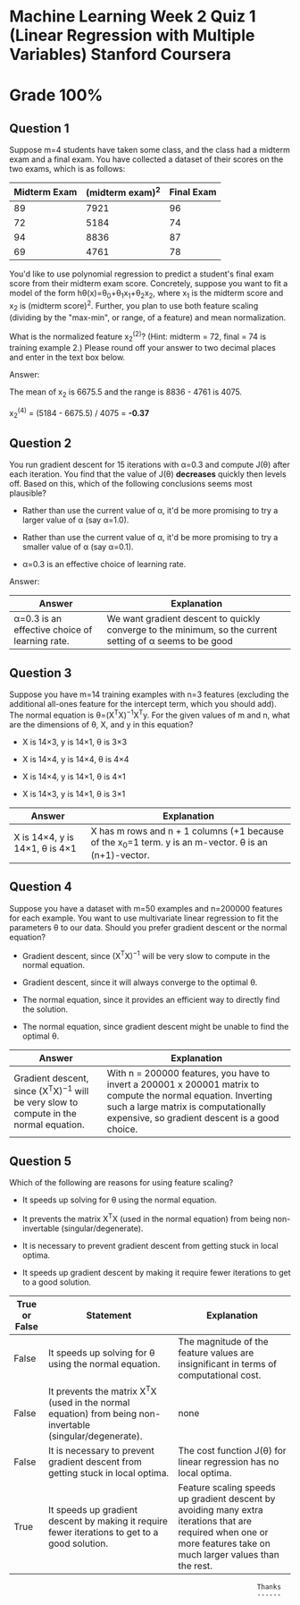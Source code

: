 # Machine Learning Week 2 Quiz 1 (Linear Regression with Multiple Variables) Stanford Coursera
# Grade 100%

Question 1
----------
Suppose m=4 students have taken some class, and the class had a midterm exam and a final exam. You have collected a dataset of their scores on the two exams, which is as follows:

Midterm Exam | (midterm exam)<sup>2</sup> | Final Exam 
--- | --- | ---
89 | 7921 | 96
72 | 5184 | 74
94 | 8836 | 87
69 | 4761 | 78

You'd like to use polynomial regression to predict a student's final exam score from their midterm exam score. 
Concretely, suppose you want to fit a model of the form hθ(x)=θ<sub>0</sub>+θ<sub>1</sub>x<sub>1</sub>+θ<sub>2</sub>x<sub>2</sub>, 
where x<sub>1</sub> is the midterm score and x<sub>2</sub> is (midterm score)<sup>2</sup>. 
Further, you plan to use both feature scaling (dividing by the "max-min", or range, of a feature) and mean normalization.

What is the normalized feature x<sub>2</sub><sup>(2)</sup>? (Hint: midterm = 72, final = 74 is training example 2.) 
Please round off your answer to two decimal places and enter in the text box below.

Answer: </br>

The mean of x<sub>2</sub> is 6675.5 and the range is 8836 - 4761 is 4075. </br>

x<sub>2</sub><sup>(4)</sup> = (5184 - 6675.5) / 4075 = <b>-0.37</b>

Question 2
----------
You run gradient descent for 15 iterations
with α=0.3 and compute
J(θ) after each iteration. You find that the
value of J(θ) <b>decreases</b> quickly then levels
off. Based on this, which of the following conclusions seems
most plausible?

* Rather than use the current value of α, it'd be more promising to try a larger value of α (say α=1.0).

* Rather than use the current value of α, it'd be more promising to try a smaller value of α (say α=0.1).

* α=0.3 is an effective choice of learning rate.

Answer: </br>

Answer | Explanation
--- | ---
α=0.3 is an effective choice of learning rate. | We want gradient descent to quickly converge to the minimum, so the current setting of α seems to be good

Question 3
----------
Suppose you have m=14 training examples with n=3 features (excluding the additional all-ones feature for the intercept term, which you should add). 
The normal equation is θ=(X<sup>T</sup>X)<sup>−1</sup>X<sup>T</sup>y. 
For the given values of m and n, what are the dimensions of θ, X, and y in this equation?

* X is 14×3, y is 14×1, θ is 3×3

* X is 14×4, y is 14×4, θ is 4×4

* X is 14×4, y is 14×1, θ is 4×1

* X is 14×3, y is 14×1, θ is 3×1

Answer | Explanation
--- | ---
X is 14×4, y is 14×1, θ is 4×1 | X has m rows and n + 1 columns (+1 because of the x<sub>0</sub>=1 term. y is an m-vector. θ is an (n+1)-vector.

Question 4
----------
Suppose you have a dataset with m=50 examples and n=200000 features for each example. You want to use multivariate linear regression to fit the parameters θ to our data. Should you prefer gradient descent or the normal equation?

* Gradient descent, since (X<sup>T</sup>X)<sup>−1</sup> will be very slow to compute in the normal equation.

* Gradient descent, since it will always converge to the optimal θ.

* The normal equation, since it provides an efficient way to directly find the solution.

* The normal equation, since gradient descent might be unable to find the optimal θ.

Answer | Explanation
--- | ---
Gradient descent, since (X<sup>T</sup>X)<sup>−1</sup> will be very slow to compute in the normal equation. | With n = 200000 features, you have to invert a 200001 x 200001 matrix to compute the normal equation. Inverting such a large matrix is computationally expensive, so gradient descent is a good choice. 

Question 5
----------
Which of the following are reasons for using feature scaling?

* It speeds up solving for θ using the normal equation.

* It prevents the matrix X<sup>T</sup>X (used in the normal equation) from being non-invertable (singular/degenerate).

* It is necessary to prevent gradient descent from getting stuck in local optima.

* It speeds up gradient descent by making it require fewer iterations to get to a good solution.

True or False | Statement | Explanation 
--- | --- | ---
False | It speeds up solving for θ using the normal equation. | The magnitude of the feature values are insignificant in terms of computational cost. 
False | It prevents the matrix X<sup>T</sup>X (used in the normal equation) from being non-invertable (singular/degenerate). | none
False | It is necessary to prevent gradient descent from getting stuck in local optima. | The cost function J(θ) for linear regression has no local optima. 
True | It speeds up gradient descent by making it require fewer iterations to get to a good solution. | Feature scaling speeds up gradient descent by avoiding many extra iterations that are required when one or more features take on much larger values than the rest.

  
                                                   
                                                                  Thanks
                                                                  ------
